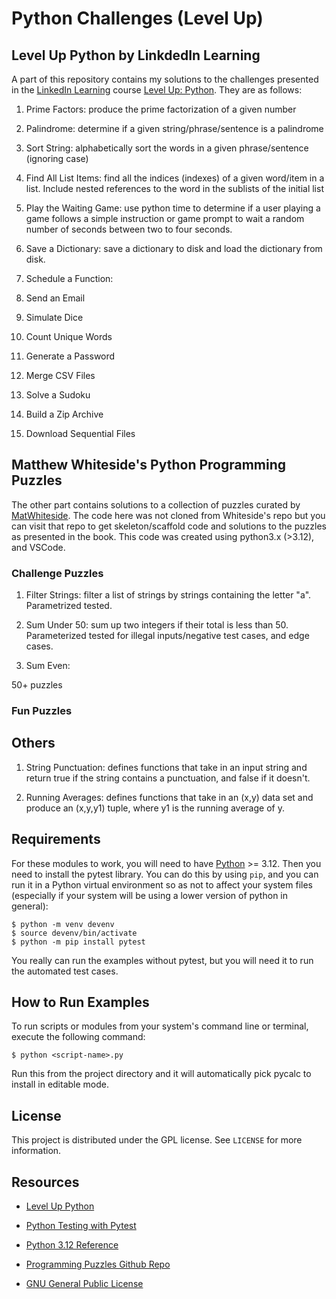 # Python Challenges (Level Up) #

## Level Up Python by LinkdedIn Learning ##

A part of this repository contains my solutions to the challenges presented in the [LinkedIn Learning](https://www.linkedin.com/learning/) course [Level Up: Python](https://www.linkedin.com/learning/level-up-python/). They are as follows: 

1. Prime Factors: produce the prime factorization of a given number

2. Palindrome: determine if a given string/phrase/sentence is a palindrome

3. Sort String: alphabetically sort the words in a given phrase/sentence (ignoring case)

4. Find All List Items: find all the indices (indexes) of a given word/item in a list. Include nested references to the word in the sublists of the initial list

5. Play the Waiting Game: use python time to determine if a user playing a game follows a simple instruction or game prompt to wait a random number of seconds between two to four seconds.

6. Save a Dictionary: save a dictionary to disk and load the dictionary from disk.

7. Schedule a Function: 

8. Send an Email

9. Simulate Dice

10. Count Unique Words

11. Generate a Password

12. Merge CSV Files

13. Solve a Sudoku

14. Build a Zip Archive

15. Download Sequential Files

## Matthew Whiteside's Python Programming Puzzles ##

The other part contains solutions to a collection of puzzles curated by [MatWhiteside](https://github.com/MatWhiteside/python-puzzle-book/). The code here was not cloned from Whiteside\'s repo but you can visit that repo to get skeleton/scaffold code and solutions to the puzzles as presented in the book. This code was created using python3.x (>3.12), and VSCode.

### Challenge Puzzles ###

1. Filter Strings: filter a list of strings by strings containing the letter "a". Parametrized tested.

2. Sum Under 50: sum up two integers if their total is less than 50. Parameterized tested for illegal inputs/negative test cases, and edge cases. 

3. Sum Even:

50+ puzzles


### Fun Puzzles ###




## Others ##

1. String Punctuation: defines functions that take in an input string and return true if the string contains a punctuation, and false if it doesn't.

2. Running Averages: defines functions that take in an (x,y) data set and produce an (x,y,y1) tuple, where y1 is the running average of y.


## Requirements ##

For these modules to work, you will need to have [Python](https://www.python.org) >= 3.12. Then you need to install the pytest library. You can do this by using `pip`, and you can run it in a Python virtual environment so as not to affect your system files (especially if your system will be using a lower version of python in general):

```console
$ python -m venv devenv
$ source devenv/bin/activate
$ python -m pip install pytest
```

You really can run the examples without pytest, but you will need it to run the automated test cases.

## How to Run Examples ##

To run scripts or modules from your system's command line or terminal, execute the following command:

```console
$ python <script-name>.py
```

Run this from the project directory and it will automatically pick pycalc to install in editable mode.


## License ##

This project is distributed under the GPL license. See `LICENSE` for more information.

## Resources ##

+ [Level Up Python](https://github.com/LinkedInLearning/level-up-advanced-python-3213390)

+ [Python Testing with Pytest](https://docs.pytest.org/en/7.1.x/)

+ [Python 3.12 Reference](https://docs.python.org/3/)

+ [Programming Puzzles Github Repo](https://github.com/MatWhiteside/python-puzzle-book/)

+ [GNU General Public License](https://www.gnu.org/licenses/gpl-3.0.en.html)